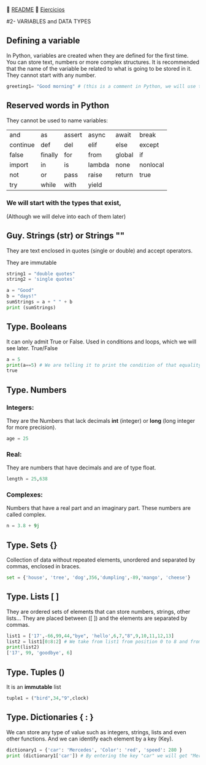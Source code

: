 
:page_with_curl: [README](../README_en.md)  :pencil: [Ejercicios](/tests/indicetests.md)




#2- VARIABLES and DATA TYPES

## Defining a variable

In Python, variables are created when they are defined for the first time.
You can store text, numbers or more complex structures.
It is recommended that the name of the variable be related to what is going to be stored in it.
They cannot start with any number.
````python
greeting1= "Good morning" # (this is a comment in Python, we will use the symbol: # and then the text)
````

## Reserved words in Python

They cannot be used to name variables:

|  |  | |  | | |
| :--- | :--- | :--- | :--- | :--- | :--- |
| and | as | assert | async | await | break |
| continue | def | del | elif | else | except |
| false | finally | for | from | global | if |
| import | in | is | lambda | none | nonlocal |
| not | or | pass | raise | return | true |
| try | while | with | yield |


### We will start with the types that exist, 
(Although we will delve into each of them later)
## Guy. Strings (str) or Strings ""
They are text enclosed in quotes (single or double) and accept operators.

They are immutable
````python
string1 = "double quotes"
string2 = 'single quotes'

a = "Good"
b = "days!"
sumStrings = a + " " + b
print (sumStrings)
````
## Type. Booleans
It can only admit True or False. Used in conditions and loops, which we will see later.
True/False
````python
a = 5
print(a==5) # We are telling it to print the condition of that equality on the screen and it will return:
true
````



## Type. Numbers
### Integers:

They are the Numbers that lack decimals
**int** (integer) or **long** (long integer for more precision).
`````python
age = 25
`````
### Real: 

They are numbers that have decimals and are of type float.
`````python
length = 25,638
`````
### Complexes:

Numbers that have a real part and an imaginary part. These numbers are called complex.
`````python
n = 3.8 + 9j
`````

 

## Type. Sets {}
Collection of data without repeated elements, unordered and separated by commas, enclosed in braces.
`````python
set = {'house', 'tree', 'dog',356,'dumpling',-89,'mango', 'cheese'}
`````

## Type. Lists [ ]
They are ordered sets of elements that can store numbers, strings, other lists...
They are placed between ([ ]) and the elements are separated by commas.

`````python
list1 = ['17',-66,99,44,"bye", 'hello',6,7,"8",9,10,11,12,13]
list2 = list1[0:8:2] # We take from list1 from position 0 to 8 and from 2 2n 2; and we put it in the list2
print(list2)
['17', 99, 'goodbye', 6] 
`````
 

## Type. Tuples ()
It is an **immutable** list
`````python
tuple1 = ("bird",34,"9",clock)
`````

## Type. Dictionaries { : }
We can store any type of value such as integers, strings, lists and even other functions.
And we can identify each element by a key (Key).
`````python
dictionary1 = {'car': 'Mercedes', 'Color': 'red', 'speed': 280 }
print (dictionary1['car']) # By entering the key "car" we will get "Mercedes"
`````
